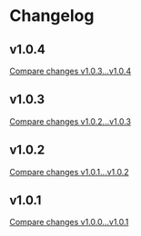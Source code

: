 # Changelog

## v1.0.4

[Compare changes v1.0.3...v1.0.4](https://github.com/sergenux/nuxt-breadcrumbs/compare/v1.0.3...v1.0.4)

## v1.0.3

[Compare changes v1.0.2...v1.0.3](https://github.com/sergenux/nuxt-breadcrumbs/compare/v1.0.2...v1.0.3)

## v1.0.2

[Compare changes v1.0.1...v1.0.2](https://github.com/sergenux/nuxt-breadcrumbs/compare/v1.0.1...v1.0.2)

## v1.0.1

[Compare changes v1.0.0...v1.0.1](https://github.com/sergenux/nuxt-breadcrumbs/compare/v1.0.0...v1.0.1)
